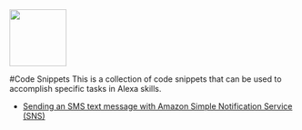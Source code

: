 <img src="https://github.com/jeffblankenburg/alexa/blob/master/start_here/images/alexalogo.png" height="100">

#Code Snippets
This is a collection of code snippets that can be used to accomplish specific tasks in Alexa skills.

* [Sending an SMS text message with Amazon Simple Notification Service (SNS)](https://github.com/jeffblankenburg/alexa/tree/master/start_here/code_snippets/sending_SMS.js)
